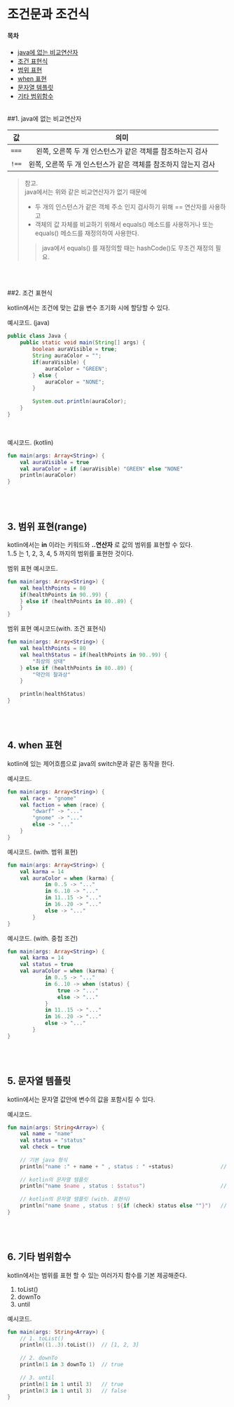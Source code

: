 # 조건문과 조건식


#### 목차
- [java에 없는 비교연산자](#java에-없는-비교연산자)
- [조건 표현식](#조건-표현식)
- [범위 표현](#범위-표현)
- [when 표현](#when-표현)
- [문자열 템플릿](#문자열-템플릿)
- [기타 범위함수](#기타-범위함수)
<br><br>


##1. java에 없는 비교연산자

| 값 | 의미 |
|---|:---:|
| `===` | 왼쪽, 오른쪽 두 개 인스턴스가 같은 객체를 참조하는지 검사 |
| `!==` | 왼쪽, 오른쪽 두 개 인스턴스가 같은 객체를 참조하지 않는지 검사 |

> 참고.  
> java에서는 위와 같은 비교연산자가 없기 때문에  
> - 두 개의 인스턴스가 같은 객체 주소 인지 검사하기 위해 == 연산자를 사용하고  
> - 객체의 값 자체를 비교하기 위해서 equals() 메소드를 사용하거나 또는 equals() 메소드를 재정의하여 사용한다.  
>> java에서 equals() 를 재정의할 때는 hashCode()도 무조건 재정의 필요.
  
<br><br>


##2. 조건 표현식

kotlin에서는 조건에 맞는 값을 변수 초기화 시에 할당할 수 있다.

예시코드. (java)
```java
public class Java {
    public static void main(String[] args) {
        boolean auraVisible = true;
        String auraColor = "";
        if(auraVisible) {
            auraColor = "GREEN";
        } else {
            auraColor = "NONE";
        }
        
        System.out.println(auraColor);
    }
}
```
<br>
  
예시코드. (kotlin)
```kotlin
fun main(args: Array<String>) {
    val auraVisible = true
    val auraColor = if (auraVisible) "GREEN" else "NONE"
    println(auraColor)
}
```
<br><br>

## 3. 범위 표현(range)

kotlin에서는 **in** 이라는 키워드와 **..연산자** 로 값의 범위를 표현할 수 있다.  
1..5 는 1, 2, 3, 4, 5 까지의 범위를 표현한 것이다.

범위 표현 예시코드.
```kotlin
fun main(args: Array<String>) {
    val healthPoints = 80
    if(healthPoints in 90..99) {
    } else if (healthPoints in 80..89) {
    } 
}
```

범위 표현 예시코드(with. 조건 표현식)
```kotlin
fun main(args: Array<String>) {
    val healthPoints = 80
    val healthStatus = if(healthPoints in 90..99) {
        "최상의 상태"
    } else if (healthPoints in 80..89) {
        "약간의 찰과상"
    }
     
    println(healthStatus)
}
```
<br><br>

## 4. when 표현
kotlin에 있는 제어흐름으로 java의 switch문과 같은 동작을 한다.

예시코드.
```kotlin
fun main(args: Array<String>) {
    val race = "gnome"
    val faction = when (race) {
        "dwarf" -> "..."
        "gnome" -> "..."
        else -> "..."
    }
}
```

예시코드. (with. 범위 표현)
```kotlin
fun main(args: Array<String>) {
    val karma = 14
    val auraColor = when (karma) {
            in 0..5 -> "..."
            in 6..10 -> "..."
            in 11..15 -> "..."
            in 16..20 -> "..."
            else -> "..."
        }
}
```

예시코드. (with. 중첩 조건)
```kotlin
fun main(args: Array<String>) {
    val karma = 14
    val status = true
    val auraColor = when (karma) {
            in 0..5 -> "..."
            in 6..10 -> when (status) {
                true -> "..."
                else -> "..."
            }
            in 11..15 -> "..."
            in 16..20 -> "..."
            else -> "..."
        }
}
```
<br><br>


## 5. 문자열 템플릿
kotlin에서는 문자열 값안에 변수의 값을 포함시킬 수 있다.

예시코드.
```kotlin
fun main(args: String<Array>) {
    val name = "name"
    val status = "status"
    val check = true
    
    // 기본 java 형식
    println("name :" + name + " , status : " +status)               // name name , status : status
    
    // kotlin의 문자열 템플릿
    println("name $name , status : $status")                        // name name , status : status
    
    // kotlin의 문자열 템플릿 (with. 표현식)
    println("name $name , status : ${if (check) status else ""}")   // name name , status : status
}
```

<br><br>


## 6. 기타 범위함수
kotlin에서는 범위를 표현 할 수 있는 여러가지 함수를 기본 제공해준다.  
1. toList()
2. downTo
3. until

예시코드.
```kotlin
fun main(args: String<Array>) {
    // 1. toList()
    println((1..3).toList())  // [1, 2, 3]
    
    // 2. downTo
    println(1 in 3 downTo 1)  // true
    
    // 3. until
    println(1 in 1 until 3)   // true
    println(3 in 1 until 3)   // false
}
```

<br><br>